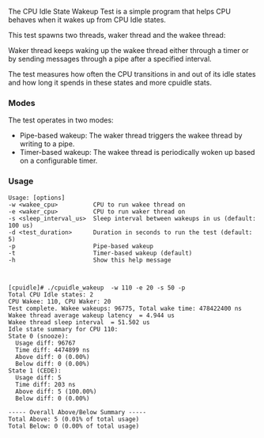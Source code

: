 The CPU Idle State Wakeup Test is a simple program that helps CPU behaves when it wakes up from CPU Idle states.

This test spawns two threads, waker thread and the wakee thread:

Waker thread keeps waking up the wakee thread either through a timer or by sending messages through a pipe after
a specified interval.

The test measures how often the CPU transitions in and out of its idle states and how long it spends in these
states and more cpuidle stats.

### Modes

The test operates in two modes:

- Pipe-based wakeup: The waker thread triggers the wakee thread by writing to a pipe.
- Timer-based wakeup: The wakee thread is periodically woken up based on a configurable timer.

### Usage
```
Usage: [options]
-w <wakee_cpu>          CPU to run wakee thread on
-e <waker_cpu>          CPU to run waker thread on
-s <sleep_interval_us>  Sleep interval between wakeups in us (default: 100 us)
-d <test_duration>      Duration in seconds to run the test (default: 5)
-p                      Pipe-based wakeup
-t                      Timer-based wakeup (default)
-h                      Show this help message



[cpuidle]# ./cpuidle_wakeup  -w 110 -e 20 -s 50 -p
Total CPU Idle states: 2
CPU Wakee: 110, CPU Waker: 20
Test complete. Wakee wakeups: 96775, Total wake time: 478422400 ns
Wakee thread average wakeup latency  = 4.944 us
Wakee thread sleep interval  = 51.502 us
Idle state summary for CPU 110:
State 0 (snooze):
  Usage diff: 96767
  Time diff: 4474899 ns
  Above diff: 0 (0.00%)
  Below diff: 0 (0.00%)
State 1 (CEDE):
  Usage diff: 5
  Time diff: 203 ns
  Above diff: 5 (100.00%)
  Below diff: 0 (0.00%)

----- Overall Above/Below Summary -----
Total Above: 5 (0.01% of total usage)
Total Below: 0 (0.00% of total usage)

```
